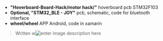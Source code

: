 
 - **"Hoverboard-Board-Hack/motor hack/"** hoverboard pcb STM32F103
 - **Optional, "STM32_BLE - JOY"** pcb, schematic, code for bluetooth interface
 - **wheel/wheel** APP Android, code in xamarin


> Written w![enter image description here](https://raw.githubusercontent.com/salviador/Hoverboard-Board-Hack/master/schema2.jpg)
